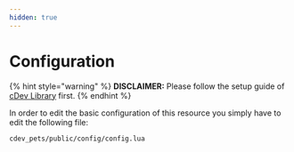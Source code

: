 ```yaml
---
hidden: true
---
```


# Configuration

{% hint style="warning" %}
**DISCLAIMER:** Please follow the setup guide of [cDev Library](../cdev-library/) first.
{% endhint %}

In order to edit the basic configuration of this resource you simply have to edit the following file:

```
cdev_pets/public/config/config.lua
```
